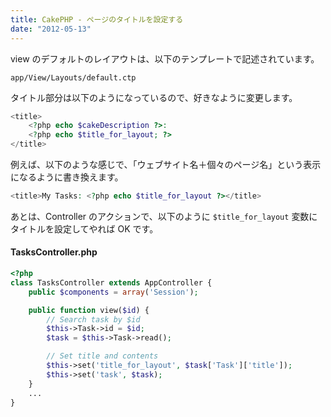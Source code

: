 ```yaml
---
title: CakePHP - ページのタイトルを設定する
date: "2012-05-13"
---
```


view のデフォルトのレイアウトは、以下のテンプレートで記述されています。

~~~
app/View/Layouts/default.ctp
~~~

タイトル部分は以下のようになっているので、好きなように変更します。

~~~ php
<title>
    <?php echo $cakeDescription ?>:
    <?php echo $title_for_layout; ?>
</title>
~~~

例えば、以下のような感じで、「ウェブサイト名＋個々のページ名」という表示になるように書き換えます。

~~~ php
<title>My Tasks: <?php echo $title_for_layout ?></title>
~~~

あとは、Controller のアクションで、以下のように `$title_for_layout` 変数にタイトルを設定してやれば OK です。

#### TasksController.php

~~~ php
<?php
class TasksController extends AppController {
    public $components = array('Session');

    public function view($id) {
        // Search task by $id
        $this->Task->id = $id;
        $task = $this->Task->read();

        // Set title and contents
        $this->set('title_for_layout', $task['Task']['title']);
        $this->set('task', $task);
    }
    ...
}
~~~

